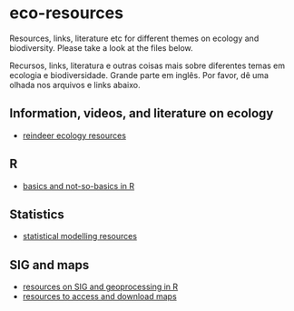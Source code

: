 # eco-resources

Resources, links, literature etc for different themes on ecology and biodiversity.
Please take a look at the files below.

Recursos, links, literatura e outras coisas mais sobre diferentes temas em ecologia e biodiversidade. Grande parte em inglês.
Por favor, dê uma olhada nos arquivos e links abaixo.

## Information, videos, and literature on ecology

- [reindeer ecology resources](reindeer.md)

## R

- [basics and not-so-basics in R](basics_r.md)

## Statistics

- [statistical modelling resources](statistical_models.md)

## SIG and maps

- [resources on SIG and geoprocessing in R](sig_maps_r.md)
- [resources to access and download maps](access_download_maps.md)

